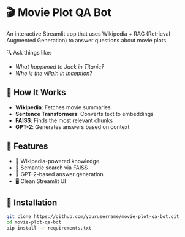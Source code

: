 # 🎬 Movie Plot QA Bot

An interactive Streamlit app that uses Wikipedia + RAG (Retrieval-Augmented Generation) to answer questions about movie plots.

🔍 Ask things like:
- *What happened to Jack in Titanic?*
- *Who is the villain in Inception?*

## 🧠 How It Works

- **Wikipedia**: Fetches movie summaries
- **Sentence Transformers**: Converts text to embeddings
- **FAISS**: Finds the most relevant chunks
- **GPT-2**: Generates answers based on context

## 🚀 Features

- 📖 Wikipedia-powered knowledge
- 🧠 Semantic search via FAISS
- 🤖 GPT-2-based answer generation
- 🖥️ Clean Streamlit UI

## 🔧 Installation

```bash
git clone https://github.com/yourusername/movie-plot-qa-bot.git
cd movie-plot-qa-bot
pip install -r requirements.txt

